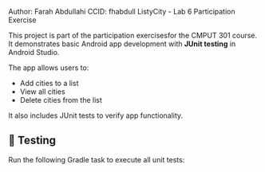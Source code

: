 Author: Farah Abdullahi
CCID: fhabdull 
ListyCity - Lab 6 Participation Exercise

This project is part of the participation exercisesfor the CMPUT 301 course.  
It demonstrates basic Android app development with **JUnit testing** in Android Studio.

The app allows users to:
- Add cities to a list  
- View all cities  
- Delete cities from the list  

It also includes JUnit tests to verify app functionality.

## 🧪 Testing
Run the following Gradle task to execute all unit tests:
